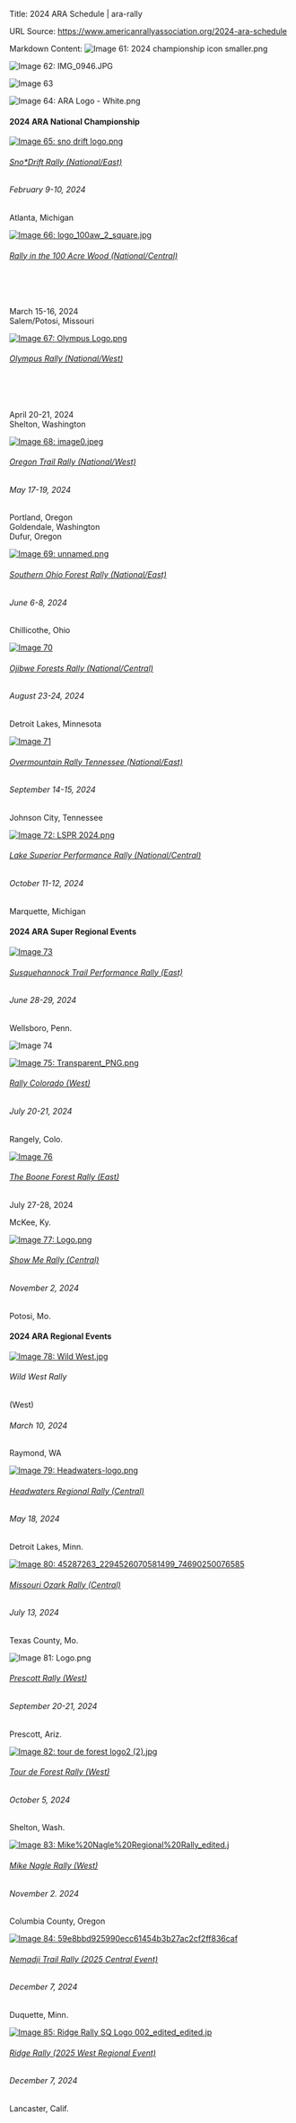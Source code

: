 Title: 2024 ARA Schedule | ara-rally

URL Source: https://www.americanrallyassociation.org/2024-ara-schedule

Markdown Content:
![Image 61: 2024 championship icon smaller.png](https://static.wixstatic.com/media/724405_e5b978954c0445f08d05cf079c92d679~mv2.png/v1/crop/x_172,y_0,w_1653,h_1423/fill/w_332,h_286,al_c,q_85,usm_0.66_1.00_0.01,enc_avif,quality_auto/2024%20championship%20icon%20smaller.png)

![Image 62: IMG_0946.JPG](https://static.wixstatic.com/media/f40cbe_ef31761dd07f480aa645df7fd9453e0a~mv2.jpg/v1/fill/w_104,h_69,al_c,q_80,usm_0.66_1.00_0.01,blur_2,enc_avif,quality_auto/f40cbe_ef31761dd07f480aa645df7fd9453e0a~mv2.jpg)

![Image 63](https://static.wixstatic.com/media/84770f_53e1e888a8444c5b94b7dd3ec1655b3a.png/v1/fill/w_516,h_502,al_c,q_85,usm_0.66_1.00_0.01,enc_avif,quality_auto/84770f_53e1e888a8444c5b94b7dd3ec1655b3a.png)

![Image 64: ARA Logo - White.png](https://static.wixstatic.com/media/240f15_8a38590cd5a64141940d1629ed947b78~mv2.png/v1/fill/w_214,h_99,al_c,q_85,usm_0.66_1.00_0.01,enc_avif,quality_auto/ARA%20Logo%20-%20White.png)

#### 2024 ARA National Championship

[![Image 65: sno drift logo.png](https://static.wixstatic.com/media/240f15_af82ecb7759b4368a3de5498032ce5e7~mv2.png/v1/fill/w_455,h_95,al_c,q_85,usm_0.66_1.00_0.01,enc_avif,quality_auto/sno%20drift%20logo.png)](https://www.americanrallyassociation.org/sno-drift)

###### [Sno\*Drift Rally (National/East)](https://www.americanrallyassociation.org/sno-drift)

###### February 9-10, 2024  
Atlanta, Michigan

[![Image 66: logo_100aw_2_square.jpg](https://static.wixstatic.com/media/240f15_4a2b41f663ce494baa88e286e9cfb359~mv2.jpg/v1/crop/x_0,y_101,w_500,h_297/fill/w_72,h_43,al_c,q_80,usm_0.66_1.00_0.01,blur_2,enc_avif,quality_auto/logo_100aw_2_square.jpg)](https://www.americanrallyassociation.org/100aw)

###### [Rally in the 100 Acre Wood (National/Central)](https://www.americanrallyassociation.org/100aw)

######    
March 15\-16, 2024  
Salem/Potosi, Missouri

[![Image 67: Olympus Logo.png](https://static.wixstatic.com/media/240f15_1dabe5ae2eaf47538eae3ba5fa042e69~mv2.png/v1/fill/w_109,h_35,al_c,q_85,usm_0.66_1.00_0.01,blur_2,enc_avif,quality_auto/Olympus%20Logo.png)](https://www.americanrallyassociation.org/olympusrally)

###### [Olympus Rally (National/West)](https://www.americanrallyassociation.org/olympusrally)

######    
April 20\-21, 2024  
Shelton, Washington

[![Image 68: image0.jpeg](https://static.wixstatic.com/media/f40cbe_6005172faf8f4cabaa159c517b258ac4~mv2.jpeg/v1/fill/w_102,h_32,al_c,q_80,usm_0.66_1.00_0.01,blur_2,enc_avif,quality_auto/image0.jpeg)](https://www.americanrallyassociation.org/oregontrailrally)

###### [Oregon Trail Rally (National/West)](https://www.americanrallyassociation.org/oregontrailrally)

###### May 17-19, 2024  
Portland, Oregon  
Goldendale, Washington  
Dufur, Oregon

[![Image 69: unnamed.png](https://static.wixstatic.com/media/f40cbe_17fedaf5f07046a89f0ca934cce453bc~mv2.png/v1/fill/w_97,h_50,al_c,q_85,usm_0.66_1.00_0.01,blur_2,enc_avif,quality_auto/unnamed.png)](https://www.americanrallyassociation.org/sofr)

###### [Southern Ohio Forest Rally (National/East)](https://www.americanrallyassociation.org/sofr)

###### June 6-8, 2024  
Chillicothe, Ohio

[![Image 70](https://static.wixstatic.com/media/247ab7_6795d74e559f46c288590cb6f4352058~mv2.png/v1/crop/x_251,y_282,w_1404,h_1480/fill/w_56,h_59,al_c,q_85,usm_0.66_1.00_0.01,blur_2,enc_avif,quality_auto/247ab7_6795d74e559f46c288590cb6f4352058~mv2.png)](https://www.americanrallyassociation.org/ojibwe)

###### [Ojibwe Forests Rally (National/Central)](https://www.americanrallyassociation.org/ojibwe)

###### August 23-24, 2024  
Detroit Lakes, Minnesota

[![Image 71](https://static.wixstatic.com/media/247ab7_00f58dd876dc463981cc4a4afa612745~mv2.png/v1/crop/x_143,y_433,w_1713,h_1140/fill/w_89,h_59,al_c,q_85,usm_0.66_1.00_0.01,blur_2,enc_avif,quality_auto/247ab7_00f58dd876dc463981cc4a4afa612745~mv2.png)](https://www.americanrallyassociation.org/overmountain-rally)

###### [Overmountain Rally Tennessee (National/East)](https://www.americanrallyassociation.org/overmountain-rally)

###### September 14-15, 2024  
Johnson City, Tennessee

[![Image 72: LSPR 2024.png](https://static.wixstatic.com/media/247ab7_d5ed58b532834e7988de2378146791f7~mv2.png/v1/crop/x_41,y_82,w_1914,h_988/fill/w_93,h_48,al_c,q_85,usm_0.66_1.00_0.01,blur_2,enc_avif,quality_auto/LSPR%202024.png)](https://www.americanrallyassociation.org/lspr)

###### [Lake Superior Performance Rally (National/Central)](https://www.americanrallyassociation.org/lspr) 

###### October 11-12, 2024  
Marquette, Michigan

#### 2024 ARA Super Regional Events

[![Image 73](https://static.wixstatic.com/media/240f15_c81522b37e324c30bd2701204437c6de~mv2.png/v1/fill/w_111,h_30,al_c,q_85,usm_0.66_1.00_0.01,blur_2,enc_avif,quality_auto/240f15_c81522b37e324c30bd2701204437c6de~mv2.png)](https://www.americanrallyassociation.org/stpr)

###### [Susquehannock Trail Performance Rally (East)](https://www.americanrallyassociation.org/stpr)

###### June 28-29, 2024  
Wellsboro, Penn.

![Image 74](https://static.wixstatic.com/media/f40cbe_49349839065f41238dd3d7ca19173296~mv2.png/v1/fill/w_50,h_27,al_c,q_85,usm_0.66_1.00_0.01,blur_2,enc_avif,quality_auto/f40cbe_49349839065f41238dd3d7ca19173296~mv2.png)

[![Image 75: Transparent_PNG.png](https://static.wixstatic.com/media/f40cbe_7756adb2640a493bacfe1186a3f38ca9~mv2.png/v1/fill/w_109,h_50,al_c,q_85,usm_0.66_1.00_0.01,blur_2,enc_avif,quality_auto/Transparent_PNG.png)](https://www.americanrallyassociation.org/rally-colorado)

###### [Rally Colorado (West)](https://www.americanrallyassociation.org/rally-colorado)

###### July 20-21, 2024  
Rangely, Colo.

[![Image 76](https://static.wixstatic.com/media/f40cbe_cb211a83ffa14dd6868ba2648b6950dc~mv2.png/v1/fill/w_73,h_49,al_c,q_85,usm_0.66_1.00_0.01,blur_2,enc_avif,quality_auto/f40cbe_cb211a83ffa14dd6868ba2648b6950dc~mv2.png)](https://www.americanrallyassociation.org/boone-forest-rally)

###### [The Boone Forest Rally (East)](https://www.americanrallyassociation.org/boone-forest-rally)

July 27-28, 2024

McKee, Ky.

[![Image 77: Logo.png](https://static.wixstatic.com/media/247ab7_5c40acad9eaf4137bb6d5e47503c4ed8~mv2.png/v1/fill/w_98,h_31,al_c,q_85,usm_0.66_1.00_0.01,blur_2,enc_avif,quality_auto/Logo.png)](https://www.americanrallyassociation.org/show-me-rally)

###### [Show Me Rally (Central)](https://www.americanrallyassociation.org/show-me-rally)

###### November 2, 2024  
Potosi, Mo.

#### 2024 ARA Regional Events

[![Image 78: Wild West.jpg](https://static.wixstatic.com/media/724405_9ed2048e33024a00bc47899b75250e1a~mv2.jpg/v1/fill/w_121,h_45,al_c,q_80,usm_0.66_1.00_0.01,blur_2,enc_avif,quality_auto/Wild%20West.jpg)](https://www.americanrallyassociation.org/wild-west-classic)

###### Wild West Rally    
(West)

###### March 10, 2024  
Raymond, WA

[![Image 79: Headwaters-logo.png](https://static.wixstatic.com/media/240f15_35768cf9739445cda10849695e632f94~mv2.png/v1/fill/w_76,h_51,al_c,q_85,usm_0.66_1.00_0.01,blur_2,enc_avif,quality_auto/Headwaters-logo.png)](https://www.americanrallyassociation.org/headwaters)

###### [Headwaters Regional Rally (Central)](https://www.americanrallyassociation.org/headwaters)

###### May 18, 2024  
Detroit Lakes, Minn.

[![Image 80: 45287263_2294526070581499_74690250076585](https://static.wixstatic.com/media/240f15_6b2ccaca48984628b5ea906a09cb6fee~mv2_d_3296_1210_s_2.jpg/v1/fill/w_93,h_34,al_c,q_80,usm_0.66_1.00_0.01,blur_2,enc_avif,quality_auto/45287263_2294526070581499_74690250076585.jpg)](https://www.americanrallyassociation.org/missouri-ozark-rally)

###### [Missouri Ozark Rally (Central)](https://www.americanrallyassociation.org/missouri-ozark-rally)

###### July 13, 2024  
Texas County, Mo.

![Image 81: Logo.png](https://static.wixstatic.com/media/247ab7_12064d68a1bd439d812212798d62f754~mv2.png/v1/fill/w_69,h_50,al_c,q_85,usm_0.66_1.00_0.01,blur_2,enc_avif,quality_auto/Logo.png)

###### [Prescott Rally (West)](https://www.americanrallyassociation.org/prescott-rally) 

###### September 20-21, 2024  
Prescott, Ariz.

[![Image 82: tour de forest logo2 (2).jpg](https://static.wixstatic.com/media/240f15_cb1e21a8c78547f78765e8337b37b701~mv2_d_3872_3872_s_4_2.jpg/v1/fill/w_52,h_52,al_c,q_80,usm_0.66_1.00_0.01,blur_2,enc_avif,quality_auto/tour%20de%20forest%20logo2%20(2).jpg)](https://www.americanrallyassociation.org/tourdeforest)

###### [Tour de Forest Rally (West)](https://www.americanrallyassociation.org/tourdeforest)

###### October 5, 2024   
Shelton, Wash.

[![Image 83: Mike%20Nagle%20Regional%20Rally_edited.j](https://static.wixstatic.com/media/f40cbe_835207d17ab149bbbc49307a8189455c~mv2.jpg/v1/fill/w_68,h_53,al_c,q_80,usm_0.66_1.00_0.01,blur_2,enc_avif,quality_auto/Mike%2520Nagle%2520Regional%2520Rally_edited_j.jpg)](https://www.americanrallyassociation.org/mike-nagle-rally)

###### [Mike Nagle Rally (West)](https://www.americanrallyassociation.org/mike-nagle-rally)

###### November 2. 2024  
Columbia County, Oregon

[![Image 84: 59e8bbd925990ecc61454b3b27ac2cf2ff836caf](https://static.wixstatic.com/media/240f15_3cf18fa1f40f40fb9cf409cd38c4b99f~mv2.png/v1/fill/w_51,h_51,al_c,q_85,usm_0.66_1.00_0.01,blur_2,enc_avif,quality_auto/59e8bbd925990ecc61454b3b27ac2cf2ff836caf.png)](https://www.americanrallyassociation.org/nemadji-trail)

###### [Nemadji Trail Rally (2025 Central Event)](https://www.americanrallyassociation.org/nemadji-trail)

###### December 7, 2024  
Duquette, Minn.

[![Image 85: Ridge Rally SQ Logo 002_edited_edited.jp](https://static.wixstatic.com/media/724405_66a6296182c24931a4b092ece0196ff3~mv2.jpg/v1/fill/w_52,h_44,al_c,q_80,usm_0.66_1.00_0.01,blur_2,enc_avif,quality_auto/Ridge%20Rally%20SQ%20Logo%20002_edited_edited_jp.jpg)](https://www.americanrallyassociation.org/ridge-rally)

###### [Ridge Rally (2025 West Regional Event)](https://www.americanrallyassociation.org/ridge-rally)

###### December 7, 2024  
Lancaster, Calif.
